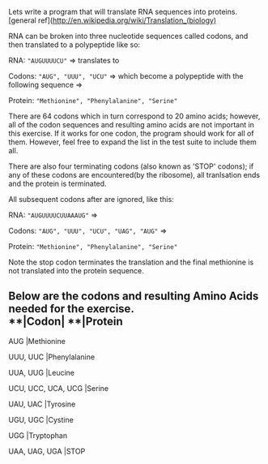 Lets write a program that will translate RNA sequences into proteins. [general ref](http://en.wikipedia.org/wiki/Translation_(biology)

RNA can be broken into three nucleotide sequences called codons, and then translated to a polypeptide like so:
 
RNA: `"AUGUUUUCU"` => translates to

Codons: `"AUG", "UUU", "UCU"` 
=> which become a polypeptide with the following sequence =>

Protein: `"Methionine", "Phenylalanine", "Serine"`
 
There are 64 codons which in turn correspond to 20 amino acids; however, all of the codon sequences and resulting amino acids are not important in this exercise.  If it works for one codon, the program should work for all of them. 
However, feel free to expand the list in the test suite to include them all.  

There are also four terminating codons (also known as 'STOP' codons); if any of these codons are encountered(by the ribosome), all tranlsation ends and the protein is terminated.

All subsequent codons after are ignored, like this:

RNA: `"AUGUUUUCUUAAAUG"` => 

Codons: `"AUG", "UUU", "UCU", "UAG", "AUG"` => 

Protein: `"Methionine", "Phenylalanine", "Serine"`

Note the stop codon terminates the translation and the final methionine is not translated into the protein sequence.  
 
Below are the codons and resulting Amino Acids needed for the exercise.  
**|Codon|               **|Protein
---------------------------------------
AUG                   |Methionine

UUU, UUC              |Phenylalanine

UUA, UUG              |Leucine

UCU, UCC, UCA, UCG    |Serine

UAU, UAC              |Tyrosine

UGU, UGC              |Cystine

UGG                   |Tryptophan

UAA, UAG, UGA         |STOP
